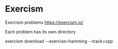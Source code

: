 # Exercism

Exercism problems
https://exercism.io/

Each problem has its own directory

exercism download --exercise=hamming --track=cpp

